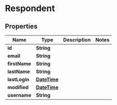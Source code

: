 
# Respondent

## Properties
Name | Type | Description | Notes
------------ | ------------- | ------------- | -------------
**id** | **String** |  | 
**email** | **String** |  | 
**firstName** | **String** |  | 
**lastName** | **String** |  | 
**lastLogin** | [**DateTime**](DateTime.md) |  | 
**modified** | [**DateTime**](DateTime.md) |  | 
**username** | **String** |  | 



